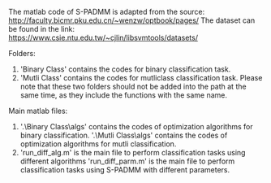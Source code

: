 The matlab code of S-PADMM is adapted from the source: http://faculty.bicmr.pku.edu.cn/~wenzw/optbook/pages/
The dataset can be found in the link: https://www.csie.ntu.edu.tw/~cjlin/libsvmtools/datasets/

Folders: 
1. 'Binary Class' contains the codes for binary classification task.
2. 'Mutli Class' contains the codes for mutliclass classification task.
Please note that these two folders should not be added into the path at the same time, as they include the functions with the same name.

Main matlab files:
1. '.\Binary Class\algs' contains the codes of optimization algorithms for binary classification.
    '.\Mutli Class\algs' contains the codes of optimization algorithms for mutli classification.
2. 'run_diff_alg.m' is the main file to perform classification tasks using different algorithms
    'run_diff_parm.m' is the main file to perform classification tasks using S-PADMM with different parameters.